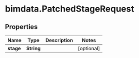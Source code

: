 # bimdata.PatchedStageRequest

## Properties

Name | Type | Description | Notes
------------ | ------------- | ------------- | -------------
**stage** | **String** |  | [optional] 


